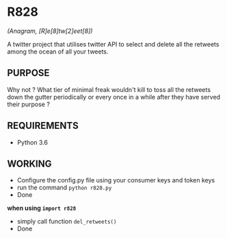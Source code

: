 R828 
====
*(Anagram, [R]e[8]tw[2]eet[8])*

A twitter project that utilises twitter API to select and delete all the retweets among the ocean of all your tweets.

## PURPOSE

Why not ? What tier of minimal freak wouldn't kill to toss all the retweets down the gutter periodically or every once in a while after they have served their purpose ?

## REQUIREMENTS

* Python 3.6

## WORKING

* Configure the config.py file using your consumer keys and token keys
* run the command ```python r828.py```
* Done

**when using ```import r828```**
* simply call function ```del_retweets()```
* Done

